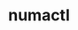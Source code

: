 ---
title: "numactl"
layout: cache
categories: [package, v0.18.1]
meta: {"versions": ["2.0.14"], "compilers": ["gcc@=7.3.1", "gcc@=7.5.0", "gcc@=8.4.0"], "oss": ["amzn2", "ubuntu18.04"], "platforms": ["linux"], "targets": ["aarch64", "graviton2", "x86_64", "x86_64_v3", "x86_64_v4"], "stacks": ["aws-ahug", "aws-ahug-aarch64", "aws-isc", "aws-isc-aarch64", "data-vis-sdk", "e4s", "root", "tutorial"], "num_specs": 6, "num_specs_by_stack": {"root": 6, "aws-isc": 2, "aws-ahug": 2, "aws-ahug-aarch64": 2, "aws-isc-aarch64": 2, "tutorial": 2, "data-vis-sdk": 1, "e4s": 1}}
spec_details: [{"hash": "5vjcxlwh3vfaoib3ibk74huleddhappf", "compiler": "gcc@=7.3.1", "versions": ["2.0.14"], "os": "amzn2", "platform": "linux", "target": "x86_64_v4", "variants": ["patches=4e1d78c,62fc8a8,ff37630"], "stacks": ["root", "aws-isc", "aws-ahug"], "size": "-", "tarball": "https://binaries.spack.io/releases/v0.18.1/build_cache/linux-amzn2-x86_64_v4/gcc-7.3.1/numactl-2.0.14/linux-amzn2-x86_64_v4-gcc-7.3.1-numactl-2.0.14-5vjcxlwh3vfaoib3ibk74huleddhappf.spack"}, {"hash": "lleyrty2ejehvy2l4aev5rroth6gr2le", "compiler": "gcc@=7.3.1", "versions": ["2.0.14"], "os": "amzn2", "platform": "linux", "target": "graviton2", "variants": ["patches=4e1d78c,62fc8a8,ff37630"], "stacks": ["root", "aws-ahug-aarch64", "aws-isc-aarch64"], "size": "-", "tarball": "https://binaries.spack.io/releases/v0.18.1/build_cache/linux-amzn2-graviton2/gcc-7.3.1/numactl-2.0.14/linux-amzn2-graviton2-gcc-7.3.1-numactl-2.0.14-lleyrty2ejehvy2l4aev5rroth6gr2le.spack"}, {"hash": "3goe5q3zmzhffpbgwtsydv2trk43lc2c", "compiler": "gcc@=7.3.1", "versions": ["2.0.14"], "os": "amzn2", "platform": "linux", "target": "aarch64", "variants": ["patches=4e1d78c,62fc8a8,ff37630"], "stacks": ["root", "aws-ahug-aarch64", "aws-isc-aarch64"], "size": "-", "tarball": "https://binaries.spack.io/releases/v0.18.1/build_cache/linux-amzn2-aarch64/gcc-7.3.1/numactl-2.0.14/linux-amzn2-aarch64-gcc-7.3.1-numactl-2.0.14-3goe5q3zmzhffpbgwtsydv2trk43lc2c.spack"}, {"hash": "5btzbegbno35flhalif2jznniksag4ot", "compiler": "gcc@=7.3.1", "versions": ["2.0.14"], "os": "amzn2", "platform": "linux", "target": "x86_64_v3", "variants": ["patches=4e1d78c,62fc8a8,ff37630"], "stacks": ["root", "aws-isc", "aws-ahug"], "size": "-", "tarball": "https://binaries.spack.io/releases/v0.18.1/build_cache/linux-amzn2-x86_64_v3/gcc-7.3.1/numactl-2.0.14/linux-amzn2-x86_64_v3-gcc-7.3.1-numactl-2.0.14-5btzbegbno35flhalif2jznniksag4ot.spack"}, {"hash": "wfnw532l74emh6rwx4mrvot3huyiq53t", "compiler": "gcc@=7.5.0", "versions": ["2.0.14"], "os": "ubuntu18.04", "platform": "linux", "target": "x86_64", "variants": ["patches=4e1d78c,62fc8a8,ff37630"], "stacks": ["root", "tutorial", "data-vis-sdk", "e4s"], "size": "-", "tarball": "https://binaries.spack.io/releases/v0.18.1/build_cache/linux-ubuntu18.04-x86_64/gcc-7.5.0/numactl-2.0.14/linux-ubuntu18.04-x86_64-gcc-7.5.0-numactl-2.0.14-wfnw532l74emh6rwx4mrvot3huyiq53t.spack"}, {"hash": "a3lmunkxwpt5xmkgg2m677igdkvmyzvk", "compiler": "gcc@=8.4.0", "versions": ["2.0.14"], "os": "ubuntu18.04", "platform": "linux", "target": "x86_64", "variants": ["patches=4e1d78c,62fc8a8,ff37630"], "stacks": ["root", "tutorial"], "size": "-", "tarball": "https://binaries.spack.io/releases/v0.18.1/build_cache/linux-ubuntu18.04-x86_64/gcc-8.4.0/numactl-2.0.14/linux-ubuntu18.04-x86_64-gcc-8.4.0-numactl-2.0.14-a3lmunkxwpt5xmkgg2m677igdkvmyzvk.spack"}]
---